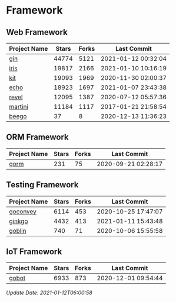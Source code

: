 # Framework

## Web Framework
| Project Name | Stars | Forks | Last Commit |
| ------------ | ----- | ----- | ----------- |
| [gin](https://github.com/gin-gonic/gin) | 44774 | 5121 | 2021-01-12 00:32:04 |
| [iris](https://github.com/kataras/iris) | 19817 | 2166 | 2021-01-10 10:16:19 |
| [kit](https://github.com/go-kit/kit) | 19093 | 1969 | 2020-11-30 02:00:37 |
| [echo](https://github.com/labstack/echo) | 18923 | 1697 | 2021-01-07 23:43:38 |
| [revel](https://github.com/revel/revel) | 12095 | 1387 | 2020-07-12 05:57:36 |
| [martini](https://github.com/go-martini/martini) | 11184 | 1117 | 2017-01-21 21:58:54 |
| [beego](https://github.com/astaxie/beego) | 37 | 8 | 2020-12-13 11:36:23 |

## ORM Framework
| Project Name | Stars | Forks | Last Commit |
| ------------ | ----- | ----- | ----------- |
| [gorm](https://github.com/jinzhu/gorm) | 231 | 75 | 2020-09-21 02:28:17 |

## Testing Framework
| Project Name | Stars | Forks | Last Commit |
| ------------ | ----- | ----- | ----------- |
| [goconvey](https://github.com/smartystreets/goconvey) | 6114 | 453 | 2020-10-25 17:47:07 |
| [ginkgo](https://github.com/onsi/ginkgo) | 4432 | 413 | 2021-01-11 15:43:48 |
| [goblin](https://github.com/franela/goblin) | 740 | 71 | 2020-10-06 15:55:58 |

## IoT Framework
| Project Name | Stars | Forks | Last Commit |
| ------------ | ----- | ----- | ----------- |
| [gobot](https://github.com/hybridgroup/gobot) | 6933 | 873 | 2020-12-01 09:54:44 |

*Update Date: 2021-01-12T06:00:58*